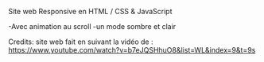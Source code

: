 Site web Responsive en HTML / CSS & JavaScript

-Avec animation au scroll
-un mode sombre et clair





Credits: site web fait en suivant la vidéo de : https://www.youtube.com/watch?v=b7eJQSHhuO8&list=WL&index=9&t=9s


